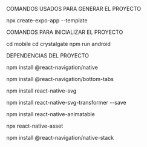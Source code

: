 COMANDOS USADOS PARA GENERAR EL PROYECTO

npx create-expo-app --template

COMANDOS PARA INICIALIZAR EL PROYECTO

cd mobile
cd crystalgate
npm run android

DEPENDENCIAS DEL PROYECTO

npm install @react-navigation/native

npm install @react-navigation/bottom-tabs

npm install react-native-svg

npm install react-native-svg-transformer --save

npm install react-native-animatable

npx react-native-asset 

npm install @react-navigation/native-stack